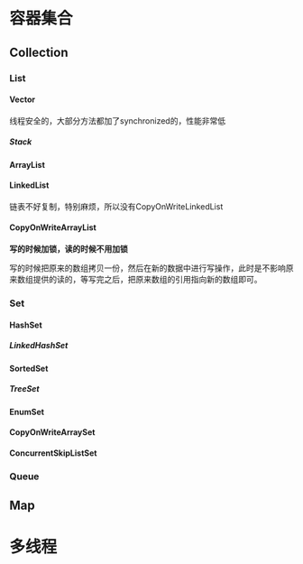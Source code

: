 # 容器集合

## Collection

### List

#### Vector

线程安全的，大部分方法都加了synchronized的，性能非常低

##### Stack

#### ArrayList

#### LinkedList

链表不好复制，特别麻烦，所以没有CopyOnWriteLinkedList

#### CopyOnWriteArrayList

**写的时候加锁，读的时候不用加锁**

​		写的时候把原来的数组拷贝一份，然后在新的数据中进行写操作，此时是不影响原来数组提供的读的，等写完之后，把原来数组的引用指向新的数组即可。

### Set

#### HashSet

##### LinkedHashSet

#### SortedSet

##### TreeSet

#### EnumSet

#### CopyOnWriteArraySet

#### ConcurrentSkipListSet

### Queue

## Map





# 多线程


